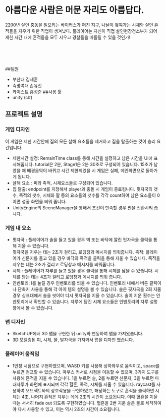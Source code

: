 # 아름다운 사람은 머문 자리도 아름답다.
>
2200년 살인 충동을 일으키는 바이러스가 퍼진 지구, 나날이 쌓여가는 시체와 살인 흔적들을 지우기 위한 직업이 생겨났다. 플레이어는 자신이 직접 살인현장청소부가 되어 제한 시간 내에 흔적들을 모두 지우고 경찰들을 따돌릴 수 있을 것인가!
<br><br><br>

<br><br>
##팀원
* 부산대 김세훈
* 숙명여대 손유진
* 카이스트 홍성준
##사용 툴
* unity (c#)
## 프로젝트 설명
### 게임 디자인

이 게임은 제한 시간안에 집의 모든 살해 요소들을 제거하고 집을 탈출하는 것이 승리 요건입니다.
   
*  제한시간 설정: RemainTime class를 통해 시간을 설정하고 남은 시간을 UI에 표시해줍니다. tutorial은 2분, 
   Stage1은 2분 30초로 구성되어 있습니다. 15초가 남았을 때 배경음악이 바뀌고 시간 제한되었을 시 게임은 실패,
   메인화면으로 돌아가게 됩니다.
*  살해 요소 : 피와 족적, 시체요소들로 구성되어 있습니다. 
*  집 탈출: endpoint를 지정해서 player과 충돌 시 게임이 종료됩니다. 핏자국의 갯수, 족적의 갯수, 시체와 팔 등의
   요소들의 갯수를 각각 count하여 남은 요소들이 0이면 성공 화면을 띄워 줍니다.   
*  UnityEngine의 SceneManager을 통해서 조건이 만족할 경우 씬을 전환시켜 줍니다.

### 게임 내 요소

*  핏자국 : 플레이어가 솔을 들고 있을 경우 벽 또는 바닥에 깔린 핏자국을 클릭을 통해 지울 수 있습니다.  
   핏자국을 지우는 데는 2초가 걸리고, 로딩창과 메시지를 띄워줍니다. 
   족적: 플레이어가 신문지를 들고 있을 경우 바닥의 족적을 클릭을 통해 지울 수 있습니다.
   족적을 지우는 데는 2초가 걸리고 로딩창과 메시지를 띄워줍니다.
*  시체 : 플레이어가 자루를 들고 있을 경우 클릭을 통해 시체를 담을 수 있습니다. 시체를 담는 데는 4초가 걸리고
   로딩창과 메시지를 띄워 줍니다. 
*  인벤토리: I를 눌릴 경우 인벤토리를 띄울 수 있습니다. 인벤토리 내에서 버튼 클릭이나 단축키 사용을 통해 각 아이
   템의 설명을 볼 수 있습니다. 솔은 핏자국을 2회 지울 경우 싱크대에서 솔을 씻어야 디시 핏자국을 지울 수 있습니다.
   솔이 지운 횟수는 인벤토리에서 확인할 수 있습니다. 자루에 담긴 시체 요소들은 인벤토리의 자루 설명창에서 볼
   수 있습니다.
   
### 맵 디자인

* SketchUP에서 3D 맵을 구현한 뒤 unity와 연동하여 맵을 가져왔습니다.
* 3D 모델링된 피, 시체, 물, 발자국을 가져와서 맵을 디자인 했습니다.

### 플레이어 움직임

* 1인칭 시점으로 구현하였으며, WASD 키를 사용해 상하좌우로 움직이고, space를 누르면 점프할 수 있습니다. 마우스 커서로 시점을 이동할 수 있으며, 3가지 도구를 사용해 흔적을 지울 수 있습니다.
1을 누르면 솔, 2를 누르면 신문지, 3을 누르면 마대자루가 화면에 표시되며 각각 혈흔, 족적, 시체를 지울 수 있습니다.
raycast를 사용하여 오브젝트와의 상호작용을 구현하였고, 해당하는 도구로 흔적을 클릭하면 시체는 4초, 나머지 흔적은 치우는 데에 2초의 시간이 소요됩니다. 이때 혈흔을 지울 때는 서서히 fade out 되도록 구현하였습니다. 
혈흔을 2번 지운 솔은 물로 세척하여야 다시 사용할 수 있고, 이는 역시 2초의 시간이 소요됩니다.




